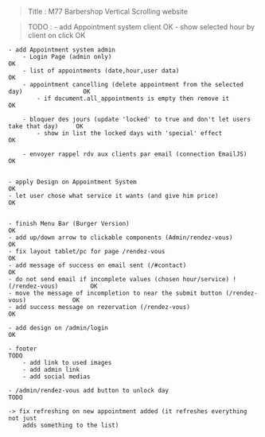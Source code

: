 > Title : M77 Barbershop
> Vertical Scrolling website

> TODO :
    - add Appointment system client                                                         OK
        - show selected hour by client on click                                             OK

    - add Appointment system admin
        - Login Page (admin only)                                                           OK
        - list of appointments (date,hour,user data)                                        OK
        - appointment cancelling (delete appointment from the selected day)                 OK
            - if document.all_appointments is empty then remove it                          OK
    
        - bloquer des jours (update 'locked' to true and don't let users take that day)     OK
            - show in list the locked days with 'special' effect                            OK
        
        - envoyer rappel rdv aux clients par email (connection EmailJS)                     OK


    - apply Design on Appointment System                                                    OK
    - let user chose what service it wants (and give him price)                             OK


    - finish Menu Bar (Burger Version)                                                      OK
    - add up/down arrow to clickable components (Admin/rendez-vous)                         OK
    - fix layout tablet/pc for page /rendez-vous                                            OK
    - add message of success on email sent (/#contact)                                      OK
    - do not send email if incomplete values (chosen hour/service) ! (/rendez-vous)         OK       
    - move the message of incompletion to near the submit button (/rendez-vous)             OK
    - add success message on rezervation (/rendez-vous)                                     OK

    - add design on /admin/login                                                            OK

    - footer                                                                                TODO 
        - add link to used images
        - add admin link
        - add social medias                                         
    
    - /admin/rendez-vous add button to unlock day                                           TODO
    
    -> fix refreshing on new appointment added (it refreshes everything not just            
        adds something to the list)